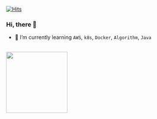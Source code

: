 
[![Hits](https://hits.seeyoufarm.com/api/count/incr/badge.svg?url=https%3A%2F%2Fgithub.com%2Fkakjzi&count_bg=%23F8B703&title_bg=%23968A0F&icon=&icon_color=%23E7E7E7&title=hits&edge_flat=false)](https://hits.seeyoufarm.com)
<!-- [![Instagram Badge](https://img.shields.io/badge/Instagram-9c38d1?style=flat&logo=Instagram&logoColor=white)](https://www.instagram.com/xuzzang_) -->

 
 

### Hi, there 🙌

- 🌱 I’m currently learning `AWS`, `k8s`, `Docker`, `Algorithm`, `Java`

<br>

<img align='center' src="https://github-readme-stats.vercel.app/api?username=kakjzi" height="165">



<!--[![Solved.ac Profile](http://mazassumnida.wtf/api/v2/generate_badge?boj=wldn1728)](https://solved.ac/wldn1728/)-->
